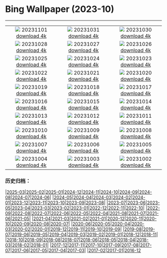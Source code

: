 # Bing Wallpaper (2023-10)
**************
| | | |
|:-:|:-:|:-:|
| ![](https://www.bing.com/th?id=OHR.HalloweenPorchAI_EN-GB0364731391_1920x1080.jpg) 20231101 [download 4k](https://www.bing.com/th?id=OHR.HalloweenPorchAI_EN-GB0364731391_UHD.jpg) | ![](https://www.bing.com/th?id=OHR.AutumnRaven_EN-GB8492098807_1920x1080.jpg) 20231031 [download 4k](https://www.bing.com/th?id=OHR.AutumnRaven_EN-GB8492098807_UHD.jpg) | ![](https://www.bing.com/th?id=OHR.SavannahSculpture_EN-GB4452502826_1920x1080.jpg) 20231030 [download 4k](https://www.bing.com/th?id=OHR.SavannahSculpture_EN-GB4452502826_UHD.jpg) |
| ![](https://www.bing.com/th?id=OHR.FiveWinds_EN-GB7573327374_1920x1080.jpg) 20231028 [download 4k](https://www.bing.com/th?id=OHR.FiveWinds_EN-GB7573327374_UHD.jpg) | ![](https://www.bing.com/th?id=OHR.OldBridgeSkye_EN-GB7231148688_1920x1080.jpg) 20231027 [download 4k](https://www.bing.com/th?id=OHR.OldBridgeSkye_EN-GB7231148688_UHD.jpg) | ![](https://www.bing.com/th?id=OHR.AutumnLeavesBelfastUK_EN-GB6693162192_1920x1080.jpg) 20231026 [download 4k](https://www.bing.com/th?id=OHR.AutumnLeavesBelfastUK_EN-GB6693162192_UHD.jpg) |
| ![](https://www.bing.com/th?id=OHR.GrandStaircase_EN-GB6284084433_1920x1080.jpg) 20231025 [download 4k](https://www.bing.com/th?id=OHR.GrandStaircase_EN-GB6284084433_UHD.jpg) | ![](https://www.bing.com/th?id=OHR.FuzerCastle_EN-GB5805534189_1920x1080.jpg) 20231024 [download 4k](https://www.bing.com/th?id=OHR.FuzerCastle_EN-GB5805534189_UHD.jpg) | ![](https://www.bing.com/th?id=OHR.PoconosMaze_EN-GB4803656723_1920x1080.jpg) 20231023 [download 4k](https://www.bing.com/th?id=OHR.PoconosMaze_EN-GB4803656723_UHD.jpg) |
| ![](https://www.bing.com/th?id=OHR.RedGrouseUK_EN-GB4381354892_1920x1080.jpg) 20231022 [download 4k](https://www.bing.com/th?id=OHR.RedGrouseUK_EN-GB4381354892_UHD.jpg) | ![](https://www.bing.com/th?id=OHR.PersepolisRelief_EN-GB3727800010_1920x1080.jpg) 20231021 [download 4k](https://www.bing.com/th?id=OHR.PersepolisRelief_EN-GB3727800010_UHD.jpg) | ![](https://www.bing.com/th?id=OHR.PygmySloth_EN-GB3183827420_1920x1080.jpg) 20231020 [download 4k](https://www.bing.com/th?id=OHR.PygmySloth_EN-GB3183827420_UHD.jpg) |
| ![](https://www.bing.com/th?id=OHR.WaterLilyVietnam_EN-GB4801163561_1920x1080.jpg) 20231019 [download 4k](https://www.bing.com/th?id=OHR.WaterLilyVietnam_EN-GB4801163561_UHD.jpg) | ![](https://www.bing.com/th?id=OHR.CanaryWharfStation_EN-GB4531967765_1920x1080.jpg) 20231018 [download 4k](https://www.bing.com/th?id=OHR.CanaryWharfStation_EN-GB4531967765_UHD.jpg) | ![](https://www.bing.com/th?id=OHR.SpreadsheetDay_EN-GB0904502702_1920x1080.jpg) 20231017 [download 4k](https://www.bing.com/th?id=OHR.SpreadsheetDay_EN-GB0904502702_UHD.jpg) |
| ![](https://www.bing.com/th?id=OHR.GoldenEnchantments_EN-GB4003650281_1920x1080.jpg) 20231016 [download 4k](https://www.bing.com/th?id=OHR.GoldenEnchantments_EN-GB4003650281_UHD.jpg) | ![](https://www.bing.com/th?id=OHR.AutumnHedgehog_EN-GB3716298220_1920x1080.jpg) 20231015 [download 4k](https://www.bing.com/th?id=OHR.AutumnHedgehog_EN-GB3716298220_UHD.jpg) | ![](https://www.bing.com/th?id=OHR.RingEclipse_EN-GB2487189935_1920x1080.jpg) 20231014 [download 4k](https://www.bing.com/th?id=OHR.RingEclipse_EN-GB2487189935_UHD.jpg) |
| ![](https://www.bing.com/th?id=OHR.ViesteItaly_EN-GB3219865518_1920x1080.jpg) 20231013 [download 4k](https://www.bing.com/th?id=OHR.ViesteItaly_EN-GB3219865518_UHD.jpg) | ![](https://www.bing.com/th?id=OHR.IdahoBarn_EN-GB2947477410_1920x1080.jpg) 20231012 [download 4k](https://www.bing.com/th?id=OHR.IdahoBarn_EN-GB2947477410_UHD.jpg) | ![](https://www.bing.com/th?id=OHR.JohnDayFossil_EN-GB2645491253_1920x1080.jpg) 20231011 [download 4k](https://www.bing.com/th?id=OHR.JohnDayFossil_EN-GB2645491253_UHD.jpg) |
| ![](https://www.bing.com/th?id=OHR.SoprisSunrise_EN-GB2329457022_1920x1080.jpg) 20231010 [download 4k](https://www.bing.com/th?id=OHR.SoprisSunrise_EN-GB2329457022_UHD.jpg) | ![](https://www.bing.com/th?id=OHR.EdinburghcityscapeUK_EN-GB5285078030_1920x1080.jpg) 20231009 [download 4k](https://www.bing.com/th?id=OHR.EdinburghcityscapeUK_EN-GB5285078030_UHD.jpg) | ![](https://www.bing.com/th?id=OHR.OctoClam_EN-GB1518782389_1920x1080.jpg) 20231008 [download 4k](https://www.bing.com/th?id=OHR.OctoClam_EN-GB1518782389_UHD.jpg) |
| ![](https://www.bing.com/th?id=OHR.GrizzlyFalls_EN-GB6799572223_1920x1080.jpg) 20231007 [download 4k](https://www.bing.com/th?id=OHR.GrizzlyFalls_EN-GB6799572223_UHD.jpg) | ![](https://www.bing.com/th?id=OHR.TaughannockFalls_EN-GB6398059328_1920x1080.jpg) 20231006 [download 4k](https://www.bing.com/th?id=OHR.TaughannockFalls_EN-GB6398059328_UHD.jpg) | ![](https://www.bing.com/th?id=OHR.GentooJump_EN-GB5526095211_1920x1080.jpg) 20231005 [download 4k](https://www.bing.com/th?id=OHR.GentooJump_EN-GB5526095211_UHD.jpg) |
| ![](https://www.bing.com/th?id=OHR.TarantulaNebula_EN-GB5295234323_1920x1080.jpg) 20231004 [download 4k](https://www.bing.com/th?id=OHR.TarantulaNebula_EN-GB5295234323_UHD.jpg) | ![](https://www.bing.com/th?id=OHR.WhitsundaySwirl_EN-GB4919384667_1920x1080.jpg) 20231003 [download 4k](https://www.bing.com/th?id=OHR.WhitsundaySwirl_EN-GB4919384667_UHD.jpg) | ![](https://www.bing.com/th?id=OHR.VuittonFoundation_EN-GB4679689515_1920x1080.jpg) 20231002 [download 4k](https://www.bing.com/th?id=OHR.VuittonFoundation_EN-GB4679689515_UHD.jpg) |

### 历史归档：

|[2025-03](/../2025-03/2025-03.md)|[2025-02](/../2025-02/2025-02.md)|[2025-01](/../2025-01/2025-01.md)|[2024-12](/../2024-12/2024-12.md)|[2024-11](/../2024-11/2024-11.md)|[2024-10](/../2024-10/2024-10.md)|[2024-09](/../2024-09/2024-09.md)|[2024-08](/../2024-08/2024-08.md)|[2024-07](/../2024-07/2024-07.md)|[2024-06](/../2024-06/2024-06.md)|
|[2024-05](/../2024-05/2024-05.md)|[2024-04](/../2024-04/2024-04.md)|[2024-03](/../2024-03/2024-03.md)|[2024-02](/../2024-02/2024-02.md)|[2024-01](/../2024-01/2024-01.md)|[2023-12](/../2023-12/2023-12.md)|[2023-11](/../2023-11/2023-11.md)|[2023-10](/2023-10.md)|[2023-09](/../2023-09/2023-09.md)|[2023-08](/../2023-08/2023-08.md)|
|[2023-07](/../2023-07/2023-07.md)|[2023-06](/../2023-06/2023-06.md)|[2023-05](/../2023-05/2023-05.md)|[2023-04](/../2023-04/2023-04.md)|[2023-03](/../2023-03/2023-03.md)|[2023-02](/../2023-02/2023-02.md)|[2023-01](/../2023-01/2023-01.md)|[2022-12](/../2022-12/2022-12.md)|[2022-11](/../2022-11/2022-11.md)|[2022-10](/../2022-10/2022-10.md)|
|[2022-09](/../2022-09/2022-09.md)|[2022-08](/../2022-08/2022-08.md)|[2022-07](/../2022-07/2022-07.md)|[2022-06](/../2022-06/2022-06.md)|[2022-05](/../2022-05/2022-05.md)|[2022-04](/../2022-04/2022-04.md)|[2021-08](/../2021-08/2021-08.md)|[2021-07](/../2021-07/2021-07.md)|[2021-06](/../2021-06/2021-06.md)|[2021-05](/../2021-05/2021-05.md)|
|[2021-04](/../2021-04/2021-04.md)|[2021-03](/../2021-03/2021-03.md)|[2021-02](/../2021-02/2021-02.md)|[2021-01](/../2021-01/2021-01.md)|[2020-12](/../2020-12/2020-12.md)|[2020-11](/../2020-11/2020-11.md)|[2020-10](/../2020-10/2020-10.md)|[2020-09](/../2020-09/2020-09.md)|[2020-08](/../2020-08/2020-08.md)|[2020-07](/../2020-07/2020-07.md)|
|[2020-06](/../2020-06/2020-06.md)|[2020-05](/../2020-05/2020-05.md)|[2020-04](/../2020-04/2020-04.md)|[2020-03](/../2020-03/2020-03.md)|[2020-02](/../2020-02/2020-02.md)|[2020-01](/../2020-01/2020-01.md)|[2019-12](/../2019-12/2019-12.md)|[2019-11](/../2019-11/2019-11.md)|[2019-10](/../2019-10/2019-10.md)|[2019-09](/../2019-09/2019-09.md)|
|[2019-08](/../2019-08/2019-08.md)|[2019-07](/../2019-07/2019-07.md)|[2019-06](/../2019-06/2019-06.md)|[2019-05](/../2019-05/2019-05.md)|[2019-04](/../2019-04/2019-04.md)|[2019-03](/../2019-03/2019-03.md)|[2019-02](/../2019-02/2019-02.md)|[2019-01](/../2019-01/2019-01.md)|[2018-12](/../2018-12/2018-12.md)|[2018-11](/../2018-11/2018-11.md)|
|[2018-10](/../2018-10/2018-10.md)|[2018-09](/../2018-09/2018-09.md)|[2018-08](/../2018-08/2018-08.md)|[2018-07](/../2018-07/2018-07.md)|[2018-06](/../2018-06/2018-06.md)|[2018-05](/../2018-05/2018-05.md)|[2018-04](/../2018-04/2018-04.md)|[2018-03](/../2018-03/2018-03.md)|[2018-02](/../2018-02/2018-02.md)|[2018-01](/../2018-01/2018-01.md)|
|[2017-12](/../2017-12/2017-12.md)|[2017-11](/../2017-11/2017-11.md)|[2017-10](/../2017-10/2017-10.md)|[2017-09](/../2017-09/2017-09.md)|[2017-08](/../2017-08/2017-08.md)|[2017-07](/../2017-07/2017-07.md)|[2017-06](/../2017-06/2017-06.md)|[2017-05](/../2017-05/2017-05.md)|[2017-04](/../2017-04/2017-04.md)|[2017-03](/../2017-03/2017-03.md)|
|[2017-02](/../2017-02/2017-02.md)|[2017-01](/../2017-01/2017-01.md)|[2016-12](/../2016-12/2016-12.md)